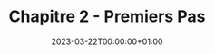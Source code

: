 ---
title: "Chapitre 2 - Premiers Pas"
date: 2023-03-22T00:00:00+01:00
description: "Installation, configuration et concepts de base"
menu:
    sidebar:
        name: 2 - Premiers Pas
        identifier: first-steps
        parent: git
        weight: 200
---